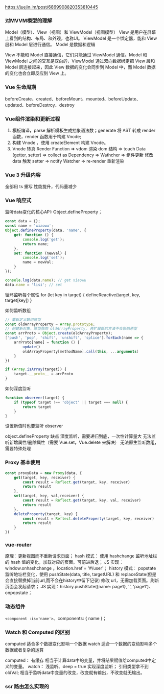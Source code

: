 https://juejin.im/post/6869908820353810445
### 对MVVM模型的理解
Model（模型）、View（视图）和 ViewModel（视图模型）
View 是用户在屏幕上看到的结构、布局、和外观，也称UI。
ViewModel 是一个绑定器，能和 View 层和 Model 层进行通信。
Model 是数据和逻辑

View 不能和 Model 直接通信，它们只能通过 ViewModel 通信。Model 和 ViewModel 之间的交互是双向的，ViewModel 通过双向数据绑定把 View 层和 Model 层连接起来，因此 View 数据的变化会同步到 Model 中，而 Model 数据的变化也会立即反应到 View 上。

### Vue 生命周期
beforeCreate、created、beforeMount、mounted、beforeUpdate、updated、beforeDestroy、destroy

### Vue组件渲染和更新过程
1. 模板编译，parse 解析模板生成抽象语法数；generate 将 AST 转成 render 函数，render 函数用于构建 Vnode;
2. 构建 Vnode ，使用 createElement 构建 Vnode。
3. Vnode 转真
Render Function => vdom 渲染 dom 结构 => touch Data (getter, setter) => collect as Dependency => Wathcher
=> 组件更新 修改data 触发 setter => notify Watcher => re-render 重新渲染

### Vue 3 升级内容
全部用 ts 重写
性能提升，代码量减少

### Vue 响应式
监听data变化的核心API: Object.defineProperty；
```js
const data = {};
const name = 'xiaowu';
Object.defineProperty(data, 'name', {
    get: function () {
        console.log('get');
        return name;
    },
    set: function (newVal) {
        console.log('set');
        name = newVal;
    }
});

console.log(data.name); // get xiaowu
data.name = 'lisi'; // set 
```
循环监听每个属性
for (let key in target) {
    defineReactive(target, key, target[key])
}

如何监听数组
```js
// 重新定义数组原型
const oldArrayProperty = Array.prototype;
// 创建新对象，原型指向 oldArrayProperty, 再扩展新的方法不会影响原型
const arrProto = Object.create(oldArrayProperty);
['push', 'pop', 'shift', 'unshift', 'splice'].forEach(name => {
    arrProto[name] = function () {
        update()
        oldArrayProperty[methodName].call(this, ...arguments)
    }
})

if (Array.isArray(target)) {
    target.__proto__ = arrProto
}
```

如何深度监听
```js
function observer(target) {
    if (typeof target !== 'object' || target === null) {
        return target
    }
}
```
设置新值时也要监听 observer

object.defineProperty 缺点
深度监听，需要递归到底，一次性计算量大
无法监听新增属性/删除属性（需要 Vue.set，Vue.delete 来解决）
无法原生监听数组，需要特殊处理

### Proxy 基本使用
```js
const proxyData = new Proxy(data, {
    get(target, key, receiver) {
        const result = Reflect.get(target, key, receiver)
        return result
    },
    set(target, key, val,receiver) {
        const result = Reflect.get(target, key, val, receiver)
        return result
    },
    deleteProperty(target, key) {
        const result = Reflect.deleteProperty(target, key, receiver)
        return result
    }
})
```
### vue-router
原理：更新视图而不重新请求页面；
hash 模式：
    使用 hashchange 监听地址栏的 hash 值的变化，加载对应的页面。可前进后退；
    JS 实现：window.onhashchange ，location.href = '#/user'；
history 模式：
    popstate 监听地址栏变化，使用 pushState(data, title, targetURL) 和 replaceState(但是会直接替换掉当前url,而不会在history中留下记录) 修改 url，无需加载页面。刷新页面会发起请求；
    JS 实现：history.pushState({name: page1}, '', 'page1')、onpopstate；

### 动态组件
`<component :is='name'>`、components: { name }；

### Watch 和 Computed 的区别
computed 适合多个数据变化影响一个数据
watch 适合一个数据的变动影响多个数据或者复杂的运算

computed：
    有缓存
    相当于计算data中的变量，并将结果赋值给computed中定义的变量。
watch：
    浅监听、deep = true 实现深度监听；
    引用类型拿不到 oldVal;
    相当于监听data中变量的改变，改变就有输出，不改变就无输出。

### ssr 路由怎么实现的